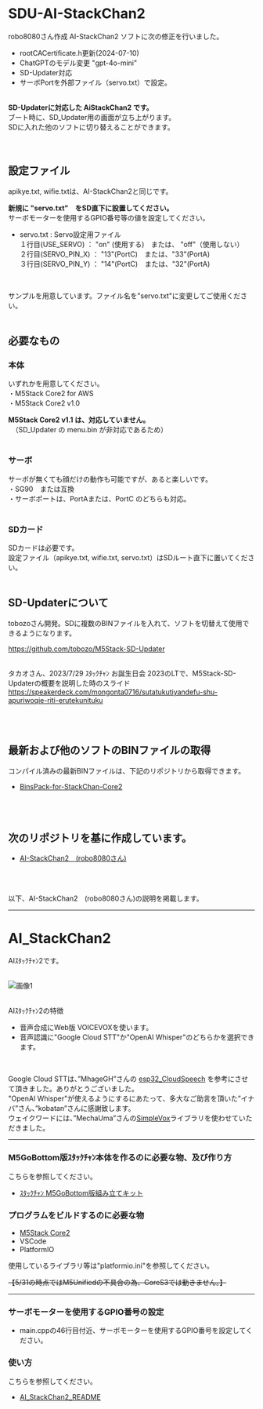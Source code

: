 # SDU-AI-StackChan2

robo8080さん作成 AI-StackChan2 ソフトに次の修正を行いました。<br>
- rootCACertificate.h更新(2024-07-10)</b>
- ChatGPTのモデル変更 "gpt-4o-mini" 
- SD-Updater対応<br>
- サーボPortを外部ファイル（servo.txt）で設定。<br>
<br>
<b>SD-Updaterに対応した AiStackChan2 です。</b><br>
ブート時に、SD_Updater用の画面が立ち上がります。<br>
SDに入れた他のソフトに切り替えることができます。<br>
<br><br>

## 設定ファイル
apikye.txt, wifie.txtは、AI-StackChan2と同じです。

<b>新規に "servo.txt"　をSD直下に設置してください。</b><br>
サーボモーターを使用するGPIO番号等の値を設定してください。
- servo.txt :  Servo設定用ファイル<br>
１行目(USE_SERVO)   ： "on" (使用する)　または、 "off"（使用しない）<br>
２行目(SERVO_PIN_X) ： "13"(PortC)　または、"33"(PortA)<br>
３行目(SERVO_PIN_Y) ： "14"(PortC)　または、"32"(PortA)<br>
<br>

サンプルを用意しています。ファイル名を"servo.txt"に変更してご使用ください。<br>
<br>


## 必要なもの
### 本体<br>
いずれかを用意してください。<br>
・M5Stack Core2 for AWS<br>
・M5Stack Core2 v1.0<br>

<b>M5Stack Core2 v1.1 は、対応していません。</b><br>
　（SD_Updater の menu.bin が非対応であるため）<br>
<br>

### サーボ
サーボが無くても顔だけの動作も可能ですが、あると楽しいです。<br>
・SG90　または互換<br>
・サーボポートは、PortAまたは、PortC のどちらも対応。<br>
<br>

### SDカード
SDカードは必要です。<br>
設定ファイル（apikye.txt, wifie.txt, servo.txt）はSDルート直下に置いてください。
<br>
<br>


## SD-Updaterについて
tobozoさん開発。SDに複数のBINファイルを入れて、ソフトを切替えて使用できるようになります。<br>

 https://github.com/tobozo/M5Stack-SD-Updater<br><br>


タカオさん、2023/7/29 ｽﾀｯｸﾁｬﾝ お誕生日会 2023のLTで、M5Stack-SD-Updaterの概要を説明した時のスライド<br>
https://speakerdeck.com/mongonta0716/sutatukutiyandefu-shu-apuriwoqie-riti-erutekunituku

<br><br>


## 最新および他のソフトのBINファイルの取得
コンパイル済みの最新BINファイルは、下記のリポジトリから取得できます。
- [BinsPack-for-StackChan-Core2](https://github.com/NoRi-230401/BinsPack-for-StackChan-Core2)<br><br><br><br>


## 次のリポジトリを基に作成しています。
- [AI-StackChan2　(robo8080さん)](https://github.com/robo8080/AI_StackChan2)<br>
<br>
<br>

以下、AI-StackChan2　(robo8080さん)の説明を掲載します。

-----

# AI_StackChan2
AIｽﾀｯｸﾁｬﾝ2です。
<br><br>

![画像1](images/image1.png)<br><br>

AIｽﾀｯｸﾁｬﾝ2の特徴<br>

* 音声合成にWeb版 VOICEVOXを使います。
* 音声認識に"Google Cloud STT"か"OpenAI Whisper"のどちらかを選択できます。
<br>

Google Cloud STTは、”MhageGH”さんの [esp32_CloudSpeech](https://github.com/MhageGH/esp32_CloudSpeech/ "Title") を参考にさせて頂きました。ありがとうございました。<br>
"OpenAI Whisper"が使えるようにするにあたって、多大なご助言を頂いた”イナバ”さん、”kobatan”さんに感謝致します。<br>
ウェイクワードには、”MechaUma”さんの[SimpleVox](https://github.com/MechaUma/SimpleVox/ "Title")ライブラリを使わせていただきました。

---


### M5GoBottom版ｽﾀｯｸﾁｬﾝ本体を作るのに必要な物、及び作り方 ###
こちらを参照してください。<br>
* [ｽﾀｯｸﾁｬﾝ M5GoBottom版組み立てキット](https://raspberrypi.mongonta.com/about-products-stackchan-m5gobottom-version/ "Title")<br>

### プログラムをビルドするのに必要な物 ###
* [M5Stack Core2](http://www.m5stack.com/ "Title")<br>
* VSCode<br>
* PlatformIO<br>

使用しているライブラリ等は"platformio.ini"を参照してください。<br>

~~【5/31の時点ではM5Unifiedの不具合の為、CoreS3では動きません。】~~<br>

---

### サーボモーターを使用するGPIO番号の設定 ###
* main.cppの46行目付近、サーボモーターを使用するGPIO番号を設定してください。


### 使い方 ###

こちらを参照してください。<br>

* [AI_StackChan2_README](https://github.com/robo8080/AI_StackChan2_README/ "Title")<br>
<br>
<br>
<br>
